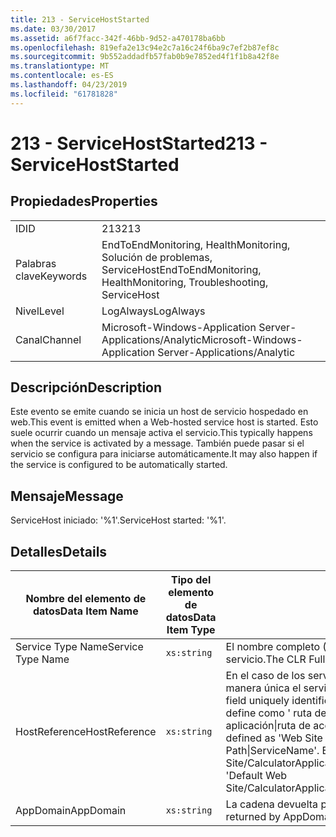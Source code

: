 ```yaml
---
title: 213 - ServiceHostStarted
ms.date: 03/30/2017
ms.assetid: a6f7facc-342f-46bb-9d52-a470178ba6bb
ms.openlocfilehash: 819efa2e13c94e2c7a16c24f6ba9c7ef2b87ef8c
ms.sourcegitcommit: 9b552addadfb57fab0b9e7852ed4f1f1b8a42f8e
ms.translationtype: MT
ms.contentlocale: es-ES
ms.lasthandoff: 04/23/2019
ms.locfileid: "61781828"
---
```

# <a name="213---servicehoststarted"></a><span data-ttu-id="a01d8-102">213 - ServiceHostStarted</span><span class="sxs-lookup"><span data-stu-id="a01d8-102">213 - ServiceHostStarted</span></span>
## <a name="properties"></a><span data-ttu-id="a01d8-103">Propiedades</span><span class="sxs-lookup"><span data-stu-id="a01d8-103">Properties</span></span>  
  
|||  
|-|-|  
|<span data-ttu-id="a01d8-104">ID</span><span class="sxs-lookup"><span data-stu-id="a01d8-104">ID</span></span>|<span data-ttu-id="a01d8-105">213</span><span class="sxs-lookup"><span data-stu-id="a01d8-105">213</span></span>|  
|<span data-ttu-id="a01d8-106">Palabras clave</span><span class="sxs-lookup"><span data-stu-id="a01d8-106">Keywords</span></span>|<span data-ttu-id="a01d8-107">EndToEndMonitoring, HealthMonitoring, Solución de problemas, ServiceHost</span><span class="sxs-lookup"><span data-stu-id="a01d8-107">EndToEndMonitoring, HealthMonitoring, Troubleshooting, ServiceHost</span></span>|  
|<span data-ttu-id="a01d8-108">Nivel</span><span class="sxs-lookup"><span data-stu-id="a01d8-108">Level</span></span>|<span data-ttu-id="a01d8-109">LogAlways</span><span class="sxs-lookup"><span data-stu-id="a01d8-109">LogAlways</span></span>|  
|<span data-ttu-id="a01d8-110">Canal</span><span class="sxs-lookup"><span data-stu-id="a01d8-110">Channel</span></span>|<span data-ttu-id="a01d8-111">Microsoft-Windows-Application Server-Applications/Analytic</span><span class="sxs-lookup"><span data-stu-id="a01d8-111">Microsoft-Windows-Application Server-Applications/Analytic</span></span>|  
  
## <a name="description"></a><span data-ttu-id="a01d8-112">Descripción</span><span class="sxs-lookup"><span data-stu-id="a01d8-112">Description</span></span>  
 <span data-ttu-id="a01d8-113">Este evento se emite cuando se inicia un host de servicio hospedado en web.</span><span class="sxs-lookup"><span data-stu-id="a01d8-113">This event is emitted when a Web-hosted service host is started.</span></span> <span data-ttu-id="a01d8-114">Esto suele ocurrir cuando un mensaje activa el servicio.</span><span class="sxs-lookup"><span data-stu-id="a01d8-114">This typically happens when the service is activated by a message.</span></span> <span data-ttu-id="a01d8-115">También puede pasar si el servicio se configura para iniciarse automáticamente.</span><span class="sxs-lookup"><span data-stu-id="a01d8-115">It may also happen if the service is configured to be automatically started.</span></span>  
  
## <a name="message"></a><span data-ttu-id="a01d8-116">Mensaje</span><span class="sxs-lookup"><span data-stu-id="a01d8-116">Message</span></span>  
 <span data-ttu-id="a01d8-117">ServiceHost iniciado: '%1'.</span><span class="sxs-lookup"><span data-stu-id="a01d8-117">ServiceHost started: '%1'.</span></span>  
  
## <a name="details"></a><span data-ttu-id="a01d8-118">Detalles</span><span class="sxs-lookup"><span data-stu-id="a01d8-118">Details</span></span>  
  
|<span data-ttu-id="a01d8-119">Nombre del elemento de datos</span><span class="sxs-lookup"><span data-stu-id="a01d8-119">Data Item Name</span></span>|<span data-ttu-id="a01d8-120">Tipo del elemento de datos</span><span class="sxs-lookup"><span data-stu-id="a01d8-120">Data Item Type</span></span>|<span data-ttu-id="a01d8-121">Descripción</span><span class="sxs-lookup"><span data-stu-id="a01d8-121">Description</span></span>|  
|--------------------|--------------------|-----------------|  
|<span data-ttu-id="a01d8-122">Service Type Name</span><span class="sxs-lookup"><span data-stu-id="a01d8-122">Service Type Name</span></span>|`xs:string`|<span data-ttu-id="a01d8-123">El nombre completo (FullName) de CLR del tipo de implementación del servicio.</span><span class="sxs-lookup"><span data-stu-id="a01d8-123">The CLR FullName of the type of the service implementation.</span></span>|  
|<span data-ttu-id="a01d8-124">HostReference</span><span class="sxs-lookup"><span data-stu-id="a01d8-124">HostReference</span></span>|`xs:string`|<span data-ttu-id="a01d8-125">En el caso de los servicios hospedados en web, este campo identifica de manera única el servicio en la jerarquía web.</span><span class="sxs-lookup"><span data-stu-id="a01d8-125">For Web hosted services, this field uniquely identifies the service in the Web hierarchy.</span></span> <span data-ttu-id="a01d8-126">Su formato se define como ' ruta de acceso Virtual de sitio Web de nombre de la aplicación&#124;ruta de acceso Virtual del servicio&#124;ServiceName ".</span><span class="sxs-lookup"><span data-stu-id="a01d8-126">Its format is defined as 'Web Site Name Application Virtual Path&#124;Service Virtual Path&#124;ServiceName'.</span></span> <span data-ttu-id="a01d8-127">Ejemplo: ' Default Web Site/CalculatorApplication&#124;/CalculatorService.svc&#124;CalculatorService'.</span><span class="sxs-lookup"><span data-stu-id="a01d8-127">Example: 'Default Web Site/CalculatorApplication&#124;/CalculatorService.svc&#124;CalculatorService'.</span></span>|  
|<span data-ttu-id="a01d8-128">AppDomain</span><span class="sxs-lookup"><span data-stu-id="a01d8-128">AppDomain</span></span>|`xs:string`|<span data-ttu-id="a01d8-129">La cadena devuelta por AppDomain.CurrentDomain.FriendlyName.</span><span class="sxs-lookup"><span data-stu-id="a01d8-129">The string returned by AppDomain.CurrentDomain.FriendlyName.</span></span>|
